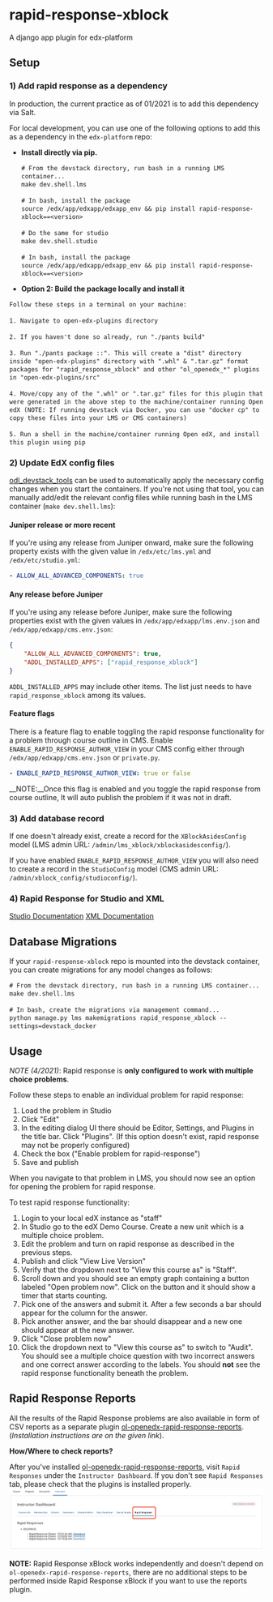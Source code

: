 # rapid-response-xblock
A django app plugin for edx-platform

## Setup

### 1) Add rapid response as a dependency

In production, the current practice as of 01/2021 is to add this dependency via Salt.

For local development, you can use one of the following options to add this as a dependency in the `edx-platform` repo:

- **Install directly via pip.**

    ```
    # From the devstack directory, run bash in a running LMS container...
    make dev.shell.lms
    
    # In bash, install the package
    source /edx/app/edxapp/edxapp_env && pip install rapid-response-xblock==<version>

    # Do the same for studio
    make dev.shell.studio
    
    # In bash, install the package
    source /edx/app/edxapp/edxapp_env && pip install rapid-response-xblock==<version>
    ``` 
- **Option 2: Build the package locally and install it**

```
Follow these steps in a terminal on your machine:

1. Navigate to open-edx-plugins directory

2. If you haven't done so already, run "./pants build"

3. Run "./pants package ::". This will create a "dist" directory inside "open-edx-plugins" directory with ".whl" & ".tar.gz" format packages for "rapid_response_xblock" and other "ol_openedx_*" plugins in "open-edx-plugins/src"

4. Move/copy any of the ".whl" or ".tar.gz" files for this plugin that were generated in the above step to the machine/container running Open edX (NOTE: If running devstack via Docker, you can use "docker cp" to copy these files into your LMS or CMS containers)

5. Run a shell in the machine/container running Open edX, and install this plugin using pip
```


### 2) Update EdX config files 

[odl_devstack_tools](https://github.com/mitodl/odl_devstack_tools) can be used to automatically
apply the necessary config changes when you start the containers. If you're not using that tool, you can manually 
    add/edit the relevant config files while running bash in the LMS container (`make dev.shell.lms`):

#### Juniper release or more recent

If you're using any release from Juniper onward, make sure the following property exists with the given value
in `/edx/etc/lms.yml` and `/edx/etc/studio.yml`:

```yaml
- ALLOW_ALL_ADVANCED_COMPONENTS: true
```

#### Any release before Juniper

If you're using any release before Juniper, make sure the following properties exist with the given values in
`/edx/app/edxapp/lms.env.json` and `/edx/app/edxapp/cms.env.json`:

```json
{
    "ALLOW_ALL_ADVANCED_COMPONENTS": true,
    "ADDL_INSTALLED_APPS": ["rapid_response_xblock"]
}
```

`ADDL_INSTALLED_APPS` may include other items. The list just needs to have `rapid_response_xblock` among its values.

#### Feature flags

There is a feature flag to enable toggling the rapid response functionality for a problem through course outline in CMS. Enable `ENABLE_RAPID_RESPONSE_AUTHOR_VIEW` in your CMS config either through `/edx/app/edxapp/cms.env.json` or `private.py`.

```yaml
- ENABLE_RAPID_RESPONSE_AUTHOR_VIEW: true or false
```


__NOTE:__Once this flag is enabled and you toggle the rapid response from course outline, It will auto publish the problem if it was not in draft.

### 3) Add database record

If one doesn't already exist, create a record for the `XBlockAsidesConfig` model 
(LMS admin URL: `/admin/lms_xblock/xblockasidesconfig/`).

If you have enabled `ENABLE_RAPID_RESPONSE_AUTHOR_VIEW` you will also need to create a record in the `StudioConfig` model 
(CMS admin URL: `/admin/xblock_config/studioconfig/`).

### 4) Rapid Response for Studio and XML
[Studio Documentation](https://odl.zendesk.com/hc/en-us/articles/360007744011-Rapid-Response-for-Studio)
[XML Documentation](https://odl.zendesk.com/hc/en-us/articles/360007744151-Rapid-Response-for-XML)

## Database Migrations

If your `rapid-response-xblock` repo is mounted into the devstack container, you can create migrations for any
model changes as follows:

```
# From the devstack directory, run bash in a running LMS container...
make dev.shell.lms

# In bash, create the migrations via management command...
python manage.py lms makemigrations rapid_response_xblock --settings=devstack_docker
```

## Usage

_NOTE (4/2021)_: Rapid response is **only configured to work with multiple choice problems**.

Follow these steps to enable an individual problem for rapid response:
1. Load the problem in Studio
2. Click "Edit"
3. In the editing dialog UI there should be Editor, Settings, and Plugins in the title bar. Click "Plugins". (If this option doesn't exist, rapid response may not be properly configured)
4. Check the box ("Enable problem for rapid-response")
5. Save and publish

When you navigate to that problem in LMS, you should now see an option for opening the problem for rapid response.

To test rapid response functionality:
1. Login to your local edX instance as "staff"
2. In Studio go to the edX Demo Course. Create a new unit which is a multiple choice problem.
3. Edit the problem and turn on rapid response as described in the previous steps.
4. Publish and click "View Live Version"
5. Verify that the dropdown next to "View this course as" is "Staff". 
6. Scroll down and you should see an empty graph containing a button labeled "Open problem now". Click on the button and it should show a timer that starts counting.
7. Pick one of the answers and submit it. After a few seconds a bar should appear for the column for the answer.
8. Pick another answer, and the bar should disappear and a new one should appear at the new answer.
9. Click "Close problem now"
10. Click the dropdown next to "View this course as" to switch to "Audit". You should see a multiple choice question with two incorrect answers and one correct answer according to the labels. You should **not** see the rapid response functionality beneath the problem.


## Rapid Response Reports

All the results of the Rapid Response problems are also available in form of CSV reports as a separate plugin [ol-openedx-rapid-response-reports](https://github.com/mitodl/open-edx-plugins/tree/main/src/ol_openedx_rapid_response_reports). (_Installation instructions are on the given link_).

**How/Where to check reports?**

After you've installed [ol-openedx-rapid-response-reports](https://github.com/mitodl/open-edx-plugins/tree/main/src/ol_openedx_rapid_response_reports), visit `Rapid Responses` under the `Instructor Dashboard`. If you don't see `Rapid Responses` tab, please check that the plugins is installed properly.
![Screenshot of Rapid Response reports](docs/rapid_response_reports.png)


__NOTE:__ Rapid Response xBlock works independently and doesn't depend on `ol-openedx-rapid-response-reports`, there are no additional steps to be performed inside Rapid Response xBlock if you want to use the reports plugin.